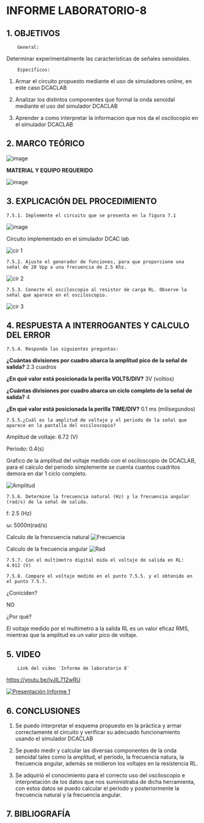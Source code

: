 # INFORME LABORATORIO-8

## 1. OBJETIVOS
 
        General: 

Determinar experimentalmente las características de señales senoidales.

        Específicos: 
        
   1. Armar el circuito propuesto mediante el uso de simuladores online, en este caso DCACLAB
       
   2. Analizar los distintos componentes que formal la onda senoidal mediante el uso del simulador DCACLAB
        
   3. Aprender a como interpretar la informacion que nos da el oscilocopio en el simulador DCACLAB
        

        

## 2. MARCO TEÓRICO

![image](https://user-images.githubusercontent.com/93826527/153984180-af52c02f-9259-4bf4-8fab-52ee3b99a86b.png)



**MATERIAL Y EQUIPO REQUERIDO**

![image](https://user-images.githubusercontent.com/93396250/153700729-6422ff39-608f-4848-b3fe-8d145e31c3e6.png)


## 3. EXPLICACIÓN DEL PROCEDIMIENTO

    7.5.1. Implemente el circuito que se presenta en la figura 7.1
    
![image](https://user-images.githubusercontent.com/93396250/153700710-8c093aec-fc50-4ad6-ad85-ae466c12c710.png)

Circuito implementado en el simulador DCAC lab

![cir 1](https://user-images.githubusercontent.com/93396250/153979580-2117e080-1188-4523-b12b-07d52cf1ca93.JPG)

    7.5.2. Ajuste el generador de funciones, para que proporcione una señal de 20 Vpp a una frecuencia de 2.5 Khz.

![cir 2](https://user-images.githubusercontent.com/93396250/153979544-728ef7cc-f54e-4a08-b9a4-8399c3b3cb07.JPG)

    
    7.5.3. Conecte el osciloscopio al resistor de carga RL. Observe la señal que aparece en el osciloscopio.

![cir 3](https://user-images.githubusercontent.com/93396250/153979554-fc21d0b1-54d4-461b-ad17-a7fd7cc6d808.JPG)
  

## 4. RESPUESTA A INTERROGANTES Y CALCULO DEL ERROR

    7.5.4. Responda las siguientes preguntas:
    
  **¿Cuántas divisiones por cuadro abarca la amplitud pico de la señal de salida?** 2.3 cuadros

  **¿En qué valor está posicionada la perilla VOLTS/DIV?** 3V (voltios)

  **¿Cuántas divisiones por cuadro abarca un ciclo completo de la señal de salida?** 4
  
  **¿En qué valor está posicionada la perilla TIME/DIV?** 0.1 ms (milisegundos)

    7.5.5.¿Cuál es la amplitud de voltaje y el periodo de la señal que aparece en la pantalla del osciloscopio?

  Amplitud de voltaje: 6.72 (V)
  
  Periodo: 0.4(s)

  Grafico de la amplitud del voltaje medido con el osciloscopio de DCACLAB, para el calculo del periodo simplemente se cuenta cuantos cuadritos demora en dar 1 ciclo completo.

![Amplitud](https://user-images.githubusercontent.com/93834732/153979067-556269c3-5d0b-4dec-b849-ff074874edc5.png)

    7.5.6. Determine la frecuencia natural (Hz) y la frecuencia angular (rad/s) de la señal de salida.
     
  f: 2.5 (Hz)
  
  ω: 5000π(rad/s)
  
  Calculo de la frencuencia natural
![Frecuencia](https://user-images.githubusercontent.com/93834732/153974751-1e381344-c09c-428f-914c-96feb4d49caf.GIF)

  Calculo de la frecuencia angular
![Rad](https://user-images.githubusercontent.com/93834732/153975057-25418a3c-daf7-4bab-b639-23f3811eae17.GIF)
    
    7.5.7. Con el multímetro digital mida el voltaje de salida en RL: 4.912 (V)
    
    7.5.8. Compare el voltaje medido en el punto 7.5.5. y el obtenido en el punto 7.5.7. 
  
  ¿Coniciden?
  
  NO
  
  ¿Por qué? 
  
  El voltaje medido por el multimetro a la salida RL es un valor eficaz RMS, mientras que la amplitud es un valor pico de voltaje.

## 5. VIDEO

        Link del video ¨Informe de laboratorio 8¨ 
 
 https://youtu.be/iyJIL712wRU
 
[![Presentación Informe 1](https://img.youtube.com/vi/iyJIL712wRU/0.jpg)](https://www.youtube.com/watch?v=iyJIL712wRU)

## 6. CONCLUSIONES

   1. Se puedo interpretar el esquema propuesto en la práctica y armar correctamente el circuito y verificar su adecuado funcionamiento usando el simulador DCACLAB
        
   2. Se puedo medir y calcular las diversas componentes de la onda senoidal tales como la amplitud, el periodo, la frecuencia natura, la frecuencia angular, además se midieron los voltajes en la resistencia RL.
        
   3. Se adquirió el conocimiento para el correcto uso del osciloscopio e interpretación de los datos que nos suministraba de dicha herramienta, con estos datos se puedo calcular el periodo y posteriormente la frecuencia natural y la frecuencia angular.   


## 7. BIBLIOGRAFÍA


